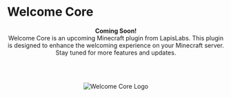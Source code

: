 # Welcome Core

<div style="text-align: center;">
  <strong>Coming Soon!</strong>
</div>

<div style="text-align: center;">
  Welcome Core is an upcoming Minecraft plugin from LapisLabs. This plugin is designed to enhance the welcoming experience on your Minecraft server. Stay tuned for more features and updates.
</div>

<br><br> <!-- Add more <br> for a larger gap -->

<div style="text-align: center;">
  <img src="https://lapislabs.dev/images/welcomecore.png" alt="Welcome Core Logo">
</div>

